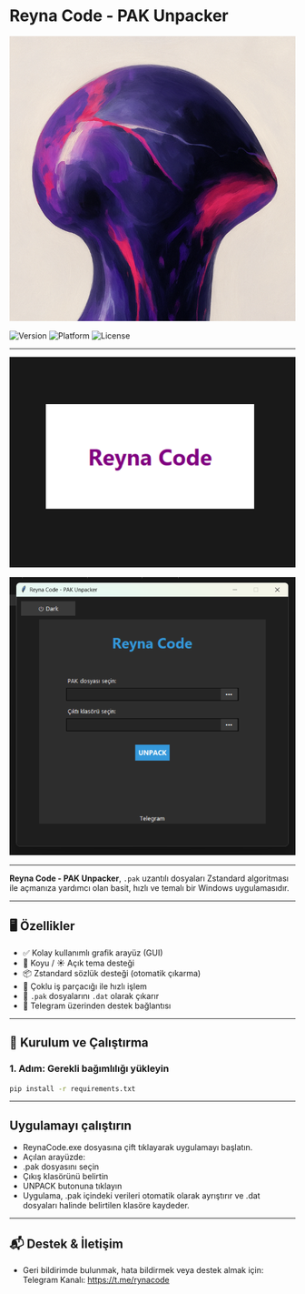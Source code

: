 # Reyna Code - PAK Unpacker

![Logo](reyna.png)

![Version](https://img.shields.io/badge/version-1.0-blue.svg)
![Platform](https://img.shields.io/badge/platform-Windows-lightgrey)
![License](https://img.shields.io/github/license/SethConfig/SethF)

---

 ![Giriş ](sc1.png)


 ![Arayüz](sc2.png)

---

**Reyna Code - PAK Unpacker**, `.pak` uzantılı dosyaları Zstandard algoritması ile açmanıza yardımcı olan basit, hızlı ve temalı bir Windows uygulamasıdır.

---

## 🖥️ Özellikler

- ✅ Kolay kullanımlı grafik arayüz (GUI)
- 🌙 Koyu / ☀️ Açık tema desteği
- 📦 Zstandard sözlük desteği (otomatik çıkarma)
- 🚀 Çoklu iş parçacığı ile hızlı işlem
- 📁 `.pak` dosyalarını `.dat` olarak çıkarır
- 🔗 Telegram üzerinden destek bağlantısı

---

## 🔧 Kurulum ve Çalıştırma

### 1. Adım: Gerekli bağımlılığı yükleyin

```bash
pip install -r requirements.txt
```

---

## Uygulamayı çalıştırın
- ReynaCode.exe dosyasına çift tıklayarak uygulamayı başlatın.
- Açılan arayüzde:
- .pak dosyasını seçin
- Çıkış klasörünü belirtin
- UNPACK butonuna tıklayın
- Uygulama, .pak içindeki verileri otomatik olarak ayrıştırır ve .dat dosyaları halinde belirtilen klasöre kaydeder.

---

## 📬 Destek & İletişim
- Geri bildirimde bulunmak, hata bildirmek veya destek almak için:
Telegram Kanalı: https://t.me/rynacode
